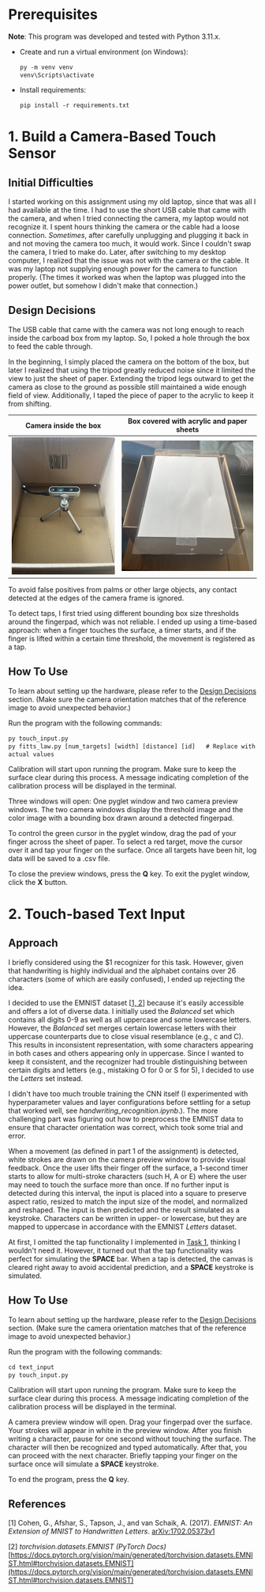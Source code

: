 # Prerequisites

**Note**: This program was developed and tested with Python 3.11.x.

- Create and run a virtual environment (on Windows):
    ```
    py -m venv venv
    venv\Scripts\activate
    ```

- Install requirements:

    ```
    pip install -r requirements.txt
    ```


# 1. Build a Camera-Based Touch Sensor

## Initial Difficulties

I started working on this assignment using my old laptop, since that was all I had available at the time. I had to use the short USB cable that came with the camera, and when I tried connecting the camera, my laptop would not recognize it. I spent hours thinking the camera or the cable had a loose connection. *Sometimes*, after carefully unplugging and plugging it back in and not moving the camera too much, it would work. Since I couldn't swap the camera, I tried to make do. Later, after switching to my desktop computer, I realized that the issue was not with the camera or the cable. It was my laptop not supplying enough power for the camera to function properly. (The times it worked was when the laptop was plugged into the power outlet, but somehow I didn't make that connection.)


## Design Decisions

The USB cable that came with the camera was not long enough to reach inside the carboad box from my laptop. So, I poked a hole through the box to feed the cable through.

In the beginning, I simply placed the camera on the bottom of the box, but later I realized that using the tripod greatly reduced noise since it limited the view to just the sheet of paper. Extending the tripod legs outward to get the camera as close to the ground as possible still maintained a wide enough field of view. Additionally, I taped the piece of paper to the acrylic to keep it from shifting.

Camera inside the box    |  Box covered with acrylic and paper sheets
-------------------------|-------------------------
![](./img/cam.jpg)  |  ![](./img/box.jpg)

To avoid false positives from palms or other large objects, any contact detected at the edges of the camera frame is ignored.

To detect taps, I first tried using different bounding box size thresholds around the fingerpad, which was not reliable. I ended up using a time-based approach: when a finger touches the surface, a timer starts, and if the finger is lifted within a certain time threshold, the movement is registered as a tap.


## How To Use

To learn about setting up the hardware, please refer to the [Design Decisions](#design-decisions) section. (Make sure the camera orientation matches that of the reference image to avoid unexpected behavior.)

Run the program with the following commands:

```
py touch_input.py
py fitts_law.py [num_targets] [width] [distance] [id]   # Replace with actual values
```

Calibration will start upon running the program. Make sure to keep the surface clear during this process. A message indicating completion of the calibration process will be displayed in the terminal.

Three windows will open: One pyglet window and two camera preview windows. The two camera windows display the threshold image and the color image with a bounding box drawn around a detected fingerpad.

To control the green cursor in the pyglet window, drag the pad of your finger across the sheet of paper. To select a red target, move the cursor over it and tap your finger on the surface. Once all targets have been hit, log data will be saved to a .csv file.

To close the preview windows, press the **Q** key. To exit the pyglet window, click the **X** button.

# 2. Touch-based Text Input

## Approach

I briefly considered using the $1 recognizer for this task. However, given that handwriting is highly individual and the alphabet contains over 26 characters (some of which are easily confused), I ended up rejecting the idea.

I decided to use the EMNIST dataset [[1, 2](#references)] because it's easily accessible and offers a lot of diverse data. I initially used the *Balanced* set which contains all digits 0-9 as well as all uppercase and some lowercase letters. However, the *Balanced* set merges certain lowercase letters with their uppercase counterparts due to close visual resemblance (e.g., c and C). This results in inconsistent representation, with some characters appearing in both cases and others appearing only in uppercase. Since I wanted to keep it consistent, and the recognizer had trouble distinguishing between certain digits and letters (e.g., mistaking O for 0 or S for 5), I decided to use the *Letters* set instead.

I didn't have too much trouble training the CNN itself (I experimented with hyperparameter values and layer configurations before settling for a setup that worked well, see *handwriting_recognition.ipynb*.). The more challenging part was figuring out how to preprocess the EMNIST data to ensure that character orientation was correct, which took some trial and error.

When a movement (as defined in part 1 of the assignment) is detected, white strokes are drawn on the camera preview window to provide visual feedback. Once the user lifts their finger off the surface, a 1-second timer starts to allow for multi-stroke characters (such H, A or E) where the user may need to touch the surface more than once. If no further input is detected during this interval, the input is placed into a square to preserve aspect ratio, resized to match the input size of the model, and normalized and reshaped. The input is then predicted and the result simulated as a keystroke. Characters can be written in upper- or lowercase, but they are mapped to uppercase in accordance with the EMNIST *Letters* dataset.

At first, I omitted the tap functionality I implemented in [Task 1](#1-build-a-camera-based-touch-sensor), thinking I wouldn't need it. However, it turned out that the tap functionality was perfect for simulating the **SPACE** bar. When a tap is detected, the canvas is cleared right away to avoid accidental prediction, and a **SPACE** keystroke is simulated.

## How To Use

To learn about setting up the hardware, please refer to the [Design Decisions](#design-decisions) section. (Make sure the camera orientation matches that of the reference image to avoid unexpected behavior.)

Run the program with the following commands:

```
cd text_input
py touch_input.py
```

Calibration will start upon running the program. Make sure to keep the surface clear during this process. A message indicating completion of the calibration process will be displayed in the terminal.

A camera preview window will open. Drag your fingerpad over the surface. Your strokes will appear in white in the preview window. After you finish writing a character, pause for one second without touching the surface. The character will then be recognized and typed automatically. After that, you can proceed with the next character. Briefly tapping your finger on the surface once will simulate a **SPACE** keystroke.

To end the program, press the **Q** key.

## References
[1] Cohen, G., Afshar, S., Tapson, J., and van Schaik, A. (2017). *EMNIST: An Extension of MNIST to Handwritten Letters*. [arXiv:1702.05373v1](https://arxiv.org/abs/1702.05373v1)

[2] *torchvision.datasets.EMNIST (PyTorch Docs)* [https://docs.pytorch.org/vision/main/generated/torchvision.datasets.EMNIST.html#torchvision.datasets.EMNIST](https://docs.pytorch.org/vision/main/generated/torchvision.datasets.EMNIST.html#torchvision.datasets.EMNIST)
